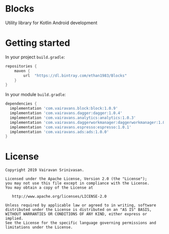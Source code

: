 # Blocks
Utility library for Kotlin Android development

# Getting started

In your project `build.gradle`:

```groovy
repositories {
    maven {
        url  "https://dl.bintray.com/ethan1983/Blocks"
    }
}
```

In your module `build.gradle`:

```groovy
dependencies {
  implementation 'com.vairavans.block:block:1.0.9'
  implementation 'com.vairavans.dagger:dagger:1.0.4'
  implementation 'com.vairavans.analytics:analytics:1.0.3'
  implementation 'com.vairavans.daggerworkmanager:daggerworkmanager:1.0.3'
  implementation 'com.vairavans.espresso:espresso:1.0.1'
  implementation 'com.vairavans.ads:ads:1.0.0'
}
```

# License

    Copyright 2019 Vairavan Srinivasan.

    Licensed under the Apache License, Version 2.0 (the "License");
    you may not use this file except in compliance with the License.
    You may obtain a copy of the License at

       http://www.apache.org/licenses/LICENSE-2.0

    Unless required by applicable law or agreed to in writing, software
    distributed under the License is distributed on an "AS IS" BASIS,
    WITHOUT WARRANTIES OR CONDITIONS OF ANY KIND, either express or implied.
    See the License for the specific language governing permissions and
    limitations under the License.

